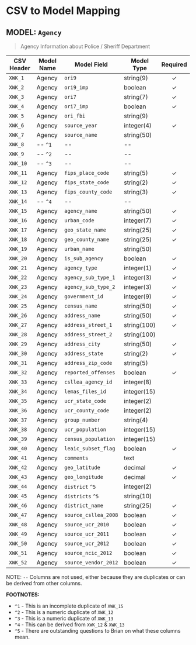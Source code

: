 CSV to Model Mapping
===

MODEL: `Agency`
---

> Agency Information about Police / Sheriff Department

| CSV Header | Model Name | Model Field          | Model Type  | Required |
|------------|------------|----------------------|-------------|:--------:|
| `XWK_1`    | Agency     | `ori9`               | string(9)   | ✓        |
| `XWK_2`    | Agency     | `ori9_imp`           | boolean     | ✓        |
| `XWK_3`    | Agency     | `ori7`               | string(7)   | ✓        |
| `XWK_4`    | Agency     | `ori7_imp`           | boolean     | ✓        |
| `XWK_5`    | Agency     | `ori_fbi`            | string(9)   |          |
| `XWK_6`    | Agency     | `source_year`        | integer(4)  | ✓        |
| `XWK_7`    | Agency     | `source_name`        | string(50)  |          |
| `XWK_8`    | -- `^1`    | --                   | --          |          |
| `XWK_9`    | -- `^2`    | --                   | --          |          |
| `XWK_10`   | -- `^3`    | --                   | --          |          |
| `XWK_11`   | Agency     | `fips_place_code`    | string(5)   | ✓        |
| `XWK_12`   | Agency     | `fips_state_code`    | string(2)   | ✓        |
| `XWK_13`   | Agency     | `fips_county_code`   | string(3)   | ✓        |
| `XWK_14`   | -- `^4`    | --                   | --          |          |
| `XWK_15`   | Agency     | `agency_name`        | string(50)  | ✓        |
| `XWK_16`   | Agency     | `urban_code`         | integer(7)  | ✓        |
| `XWK_17`   | Agency     | `geo_state_name`     | string(25)  | ✓        |
| `XWK_18`   | Agency     | `geo_county_name`    | string(25)  | ✓        |
| `XWK_19`   | Agency     | `urban_name`         | string(50)  |          |
| `XWK_20`   | Agency     | `is_sub_agency`      | boolean     | ✓        |
| `XWK_21`   | Agency     | `agency_type`        | integer(1)  | ✓        |
| `XWK_22`   | Agency     | `agency_sub_type_1`  | integer(3)  | ✓        |
| `XWK_23`   | Agency     | `agency_sub_type_2`  | integer(3)  | ✓        |
| `XWK_24`   | Agency     | `government_id`      | integer(9)  | ✓        |
| `XWK_25`   | Agency     | `census_name`        | string(50)  | ✓        |
| `XWK_26`   | Agency     | `address_name`       | string(50)  | ✓        |
| `XWK_27`   | Agency     | `address_street_1`   | string(100) | ✓        |
| `XWK_28`   | Agency     | `address_street_2`   | string(100) |          |
| `XWK_29`   | Agency     | `address_city`       | string(50)  | ✓        |
| `XWK_30`   | Agency     | `address_state`      | string(2)   | ✓        |
| `XWK_31`   | Agency     | `address_zip_code`   | string(5)   |          |
| `XWK_32`   | Agency     | `reported_offenses`  | boolean     | ✓        |
| `XWK_33`   | Agency     | `csllea_agency_id`   | integer(8)  |          |
| `XWK_34`   | Agency     | `lemas_files_id`     | integer(15) |          |
| `XWK_35`   | Agency     | `ucr_state_code`     | integer(2)  |          |
| `XWK_36`   | Agency     | `ucr_county_code`    | integer(2)  |          |
| `XWK_37`   | Agency     | `group_number`       | string(4)   |          |
| `XWK_38`   | Agency     | `ucr_population`     | integer(15) |          |
| `XWK_39`   | Agency     | `census_population`  | integer(15) |          |
| `XWK_40`   | Agency     | `leaic_subset_flag`  | boolean     | ✓        |
| `XWK_41`   | Agency     | `comments`           | text        |          |
| `XWK_42`   | Agency     | `geo_latitude`       | decimal     | ✓        |
| `XWK_43`   | Agency     | `geo_longitude`      | decimal     | ✓        |
| `XWK_44`   | Agency     | `district` `^5`      | integer(2)  |          |
| `XWK_45`   | Agency     | `districts` `^5`     | string(10)  |          |
| `XWK_46`   | Agency     | `district_name`      | string(25)  | ✓        |
| `XWK_47`   | Agency     | `source_csllea_2008` | boolean     | ✓        |
| `XWK_48`   | Agency     | `source_ucr_2010`    | boolean     | ✓        |
| `XWK_49`   | Agency     | `source_ucr_2011`    | boolean     | ✓        |
| `XWK_50`   | Agency     | `source_ucr_2012`    | boolean     | ✓        |
| `XWK_51`   | Agency     | `source_ncic_2012`   | boolean     | ✓        |
| `XWK_52`   | Agency     | `source_vendor_2012` | boolean     | ✓        |

NOTE: `--` Columns are not used, either because they are duplicates or can be derived from other columns.

**FOOTNOTES:**

* `^1` - This is an incomplete duplicate of `XWK_15`
* `^2` - This is a numeric duplicate of `XWK_12`
* `^3` - This is a numeric duplicate of `XWK_13`
* `^4` - This can be derived from `XWK_12` & `XWK_13`
* `^5` - There are outstanding questions to Brian on what these columns mean.
